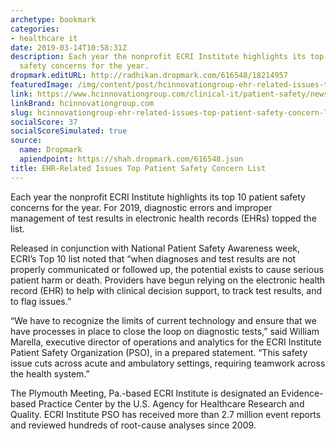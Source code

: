 ```yaml
---
archetype: bookmark
categories:
- healthcare it
date: 2019-03-14T10:58:31Z
description: Each year the nonprofit ECRI Institute highlights its top 10 patient
  safety concerns for the year.
dropmark.editURL: http://radhikan.dropmark.com/616548/18214957
featuredImage: /img/content/post/hcinnovationgroup-ehr-related-issues-top-patient-safety-concern-list.jpg
link: https://www.hcinnovationgroup.com/clinical-it/patient-safety/news/21071783/ehrrelated-issues-top-patient-safety-concern-list
linkBrand: hcinnovationgroup.com
slug: hcinnovationgroup-ehr-related-issues-top-patient-safety-concern-list
socialScore: 37
socialScoreSimulated: true
source:
  name: Dropmark
  apiendpoint: https://shah.dropmark.com/616548.json
title: EHR-Related Issues Top Patient Safety Concern List
---
```

Each year the nonprofit ECRI Institute highlights its top 10 patient safety concerns for the year. For 2019, diagnostic errors and improper management of test results in electronic health records (EHRs) topped the list.

Released in conjunction with National Patient Safety Awareness week, ECRI’s Top 10 list noted that “when diagnoses and test results are not properly communicated or followed up, the potential exists to cause serious patient harm or death. Providers have begun relying on the electronic health record (EHR) to help with clinical decision support, to track test results, and to flag issues.”

“We have to recognize the limits of current technology and ensure that we have processes in place to close the loop on diagnostic tests,” said William Marella, executive director of operations and analytics for the ECRI Institute Patient Safety Organization (PSO), in a prepared statement. “This safety issue cuts across acute and ambulatory settings, requiring teamwork across the health system.”

The Plymouth Meeting, Pa.-based ECRI Institute is designated an Evidence-based Practice Center by the U.S. Agency for Healthcare Research and Quality. ECRI Institute PSO has received more than 2.7 million event reports and reviewed hundreds of root-cause analyses since 2009.

